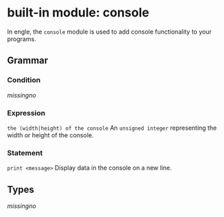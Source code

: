 # built-in module: console
In engle, the `console` module is used to add console functionality to your programs.

## Grammar
### Condition
*missingno*

### Expression
`the (width|height) of the console`
An `unsigned integer` representing the width or height of the console.

### Statement
`print <message>`
Display data in the console on a new line.

## Types
*missingno*